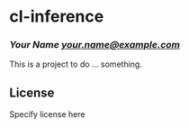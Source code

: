 # cl-inference
### _Your Name <your.name@example.com>_

This is a project to do ... something.

## License

Specify license here

